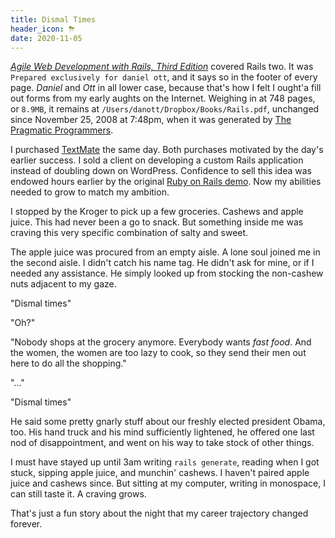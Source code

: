 ```yaml
---
title: Dismal Times
header_icon: ⛈
date: 2020-11-05
---
```


_[Agile Web Development with Rails, Third Edition][]_ covered Rails two. It was `Prepared exclusively for daniel ott`, and it says so in the footer of every page. _Daniel_ and _Ott_ in all lower case, because that's how I felt I ought'a fill out forms from my early aughts on the Internet. Weighing in at 748 pages, or `8.9MB`, it remains at `/Users/danott/Dropbox/Books/Rails.pdf`, unchanged since November 25, 2008 at 7:48pm, when it was generated by [The Pragmatic Programmers][].

I purchased [TextMate][] the same day. Both purchases motivated by the day's earlier success. I sold a client on developing a custom Rails application instead of doubling down on WordPress. Confidence to sell this idea was endowed hours earlier by the original [Ruby on Rails demo][]. Now my abilities needed to grow to match my ambition.

I stopped by the Kroger to pick up a few groceries. Cashews and apple juice. This had never been a go to snack. But something inside me was craving this very specific combination of salty and sweet.

The apple juice was procured from an empty aisle. A lone soul joined me in the second aisle. I didn't catch his name tag. He didn't ask for mine, or if I needed any assistance. He simply looked up from stocking the non-cashew nuts adjacent to my gaze.

"Dismal times"

"Oh?"

"Nobody shops at the grocery anymore. Everybody wants _fast food_. And the women, the women are too lazy to cook, so they send their men out here to do all the shopping."

"..."

"Dismal times"

He said some pretty gnarly stuff about our freshly elected president Obama, too. His hand truck and his mind sufficiently lightened, he offered one last nod of disappointment, and went on his way to take stock of other things.

I must have stayed up until 3am writing `rails generate`, reading when I got stuck, sipping apple juice, and munchin' cashews. I haven't paired apple juice and cashews since. But sitting at my computer, writing in monospace, I can still taste it. A craving grows.

That's just a fun story about the night that my career trajectory changed forever.

[agile web development with rails, third edition]: https://pragprog.com/search/?q=Agile+Web+Development+with+Rails
[the pragmatic programmers]: https://pragprog.com
[textmate]: https://macromates.com
[ruby on rails demo]: https://www.youtube.com/watch?v=Gzj723LkRJY
